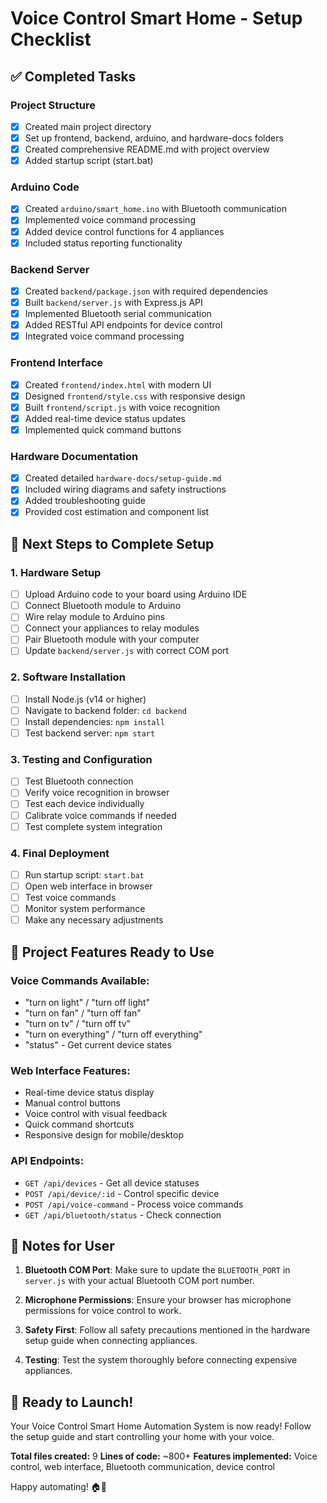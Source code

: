 # Voice Control Smart Home - Setup Checklist

## ✅ Completed Tasks

### Project Structure
- [x] Created main project directory
- [x] Set up frontend, backend, arduino, and hardware-docs folders
- [x] Created comprehensive README.md with project overview
- [x] Added startup script (start.bat)

### Arduino Code
- [x] Created `arduino/smart_home.ino` with Bluetooth communication
- [x] Implemented voice command processing
- [x] Added device control functions for 4 appliances
- [x] Included status reporting functionality

### Backend Server
- [x] Created `backend/package.json` with required dependencies
- [x] Built `backend/server.js` with Express.js API
- [x] Implemented Bluetooth serial communication
- [x] Added RESTful API endpoints for device control
- [x] Integrated voice command processing

### Frontend Interface
- [x] Created `frontend/index.html` with modern UI
- [x] Designed `frontend/style.css` with responsive design
- [x] Built `frontend/script.js` with voice recognition
- [x] Added real-time device status updates
- [x] Implemented quick command buttons

### Hardware Documentation
- [x] Created detailed `hardware-docs/setup-guide.md`
- [x] Included wiring diagrams and safety instructions
- [x] Added troubleshooting guide
- [x] Provided cost estimation and component list

## 🔄 Next Steps to Complete Setup

### 1. Hardware Setup
- [ ] Upload Arduino code to your board using Arduino IDE
- [ ] Connect Bluetooth module to Arduino
- [ ] Wire relay module to Arduino pins
- [ ] Connect your appliances to relay modules
- [ ] Pair Bluetooth module with your computer
- [ ] Update `backend/server.js` with correct COM port

### 2. Software Installation
- [ ] Install Node.js (v14 or higher)
- [ ] Navigate to backend folder: `cd backend`
- [ ] Install dependencies: `npm install`
- [ ] Test backend server: `npm start`

### 3. Testing and Configuration
- [ ] Test Bluetooth connection
- [ ] Verify voice recognition in browser
- [ ] Test each device individually
- [ ] Calibrate voice commands if needed
- [ ] Test complete system integration

### 4. Final Deployment
- [ ] Run startup script: `start.bat`
- [ ] Open web interface in browser
- [ ] Test voice commands
- [ ] Monitor system performance
- [ ] Make any necessary adjustments

## 🎯 Project Features Ready to Use

### Voice Commands Available:
- "turn on light" / "turn off light"
- "turn on fan" / "turn off fan"
- "turn on tv" / "turn off tv"
- "turn on everything" / "turn off everything"
- "status" - Get current device states

### Web Interface Features:
- Real-time device status display
- Manual control buttons
- Voice control with visual feedback
- Quick command shortcuts
- Responsive design for mobile/desktop

### API Endpoints:
- `GET /api/devices` - Get all device statuses
- `POST /api/device/:id` - Control specific device
- `POST /api/voice-command` - Process voice commands
- `GET /api/bluetooth/status` - Check connection

## 📝 Notes for User

1. **Bluetooth COM Port**: Make sure to update the `BLUETOOTH_PORT` in `server.js` with your actual Bluetooth COM port number.

2. **Microphone Permissions**: Ensure your browser has microphone permissions for voice control to work.

3. **Safety First**: Follow all safety precautions mentioned in the hardware setup guide when connecting appliances.

4. **Testing**: Test the system thoroughly before connecting expensive appliances.

## 🚀 Ready to Launch!

Your Voice Control Smart Home Automation System is now ready! Follow the setup guide and start controlling your home with your voice.

**Total files created:** 9
**Lines of code:** ~800+
**Features implemented:** Voice control, web interface, Bluetooth communication, device control

Happy automating! 🏠🤖

